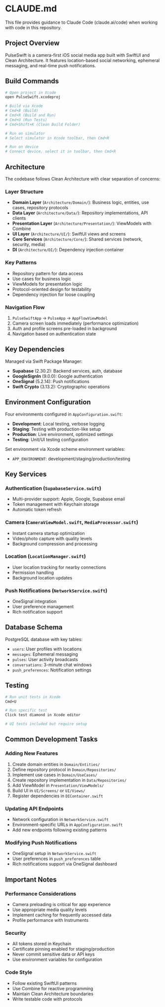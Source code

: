 # CLAUDE.md

This file provides guidance to Claude Code (claude.ai/code) when working with code in this repository.

## Project Overview

PulseSwift is a camera-first iOS social media app built with SwiftUI and Clean Architecture. It features location-based social networking, ephemeral messaging, and real-time push notifications.

## Build Commands

```bash
# Open project in Xcode
open PulseSwift.xcodeproj

# Build via Xcode
# Cmd+B (Build)
# Cmd+R (Build and Run)
# Cmd+U (Run Tests)
# Cmd+Shift+K (Clean Build Folder)

# Run on simulator
# Select simulator in Xcode toolbar, then Cmd+R

# Run on device
# Connect device, select it in toolbar, then Cmd+R
```

## Architecture

The codebase follows Clean Architecture with clear separation of concerns:

### Layer Structure
- **Domain Layer** (`Architecture/Domain/`): Business logic, entities, use cases, repository protocols
- **Data Layer** (`Architecture/Data/`): Repository implementations, API clients
- **Presentation Layer** (`Architecture/Presentation/`): ViewModels with Combine
- **UI Layer** (`Architecture/UI/`): SwiftUI views and screens
- **Core Services** (`Architecture/Core/`): Shared services (network, security, media)
- **DI** (`Architecture/DI/`): Dependency injection container

### Key Patterns
- Repository pattern for data access
- Use cases for business logic
- ViewModels for presentation logic
- Protocol-oriented design for testability
- Dependency injection for loose coupling

### Navigation Flow
1. `PulseSwiftApp` → `PulseApp` → `AppFlowViewModel`
2. Camera screen loads immediately (performance optimization)
3. Auth and profile screens pre-loaded in background
4. Navigation based on authentication state

## Key Dependencies

Managed via Swift Package Manager:
- **Supabase** (2.30.2): Backend services, auth, database
- **GoogleSignIn** (9.0.0): Google authentication
- **OneSignal** (5.2.14): Push notifications
- **Swift Crypto** (3.13.2): Cryptographic operations

## Environment Configuration

Four environments configured in `AppConfiguration.swift`:
- **Development**: Local testing, verbose logging
- **Staging**: Testing with production-like setup
- **Production**: Live environment, optimized settings
- **Testing**: Unit/UI testing configuration

Set environment via Xcode scheme environment variables:
- `APP_ENVIRONMENT`: development/staging/production/testing

## Key Services

### Authentication (`SupabaseService.swift`)
- Multi-provider support: Apple, Google, Supabase email
- Token management with Keychain storage
- Automatic token refresh

### Camera (`CameraViewModel.swift`, `MediaProcessor.swift`)
- Instant camera startup optimization
- Video/photo capture with quality levels
- Background compression and processing

### Location (`LocationManager.swift`)
- User location tracking for nearby connections
- Permission handling
- Background location updates

### Push Notifications (`NetworkService.swift`)
- OneSignal integration
- User preference management
- Rich notification support

## Database Schema

PostgreSQL database with key tables:
- `users`: User profiles with locations
- `messages`: Ephemeral messaging
- `pulses`: User activity broadcasts
- `conversations`: 3-minute chat windows
- `push_preferences`: Notification settings

## Testing

```bash
# Run unit tests in Xcode
Cmd+U

# Run specific test
Click test diamond in Xcode editor

# UI tests included but require setup
```

## Common Development Tasks

### Adding New Features
1. Create domain entities in `Domain/Entities/`
2. Define repository protocol in `Domain/Repositories/`
3. Implement use cases in `Domain/UseCases/`
4. Create repository implementation in `Data/Repositories/`
5. Add ViewModel in `Presentation/ViewModels/`
6. Build UI in `UI/Screens/` or `UI/Views/`
7. Register dependencies in `DIContainer.swift`

### Updating API Endpoints
- Network configuration in `NetworkService.swift`
- Environment-specific URLs in `AppConfiguration.swift`
- Add new endpoints following existing patterns

### Modifying Push Notifications
- OneSignal setup in `NetworkService.swift`
- User preferences in `push_preferences` table
- Rich notifications support via OneSignal dashboard

## Important Notes

### Performance Considerations
- Camera preloading is critical for app experience
- Use appropriate media quality levels
- Implement caching for frequently accessed data
- Profile performance with Instruments

### Security
- All tokens stored in Keychain
- Certificate pinning enabled for staging/production
- Never commit sensitive data or API keys
- Use environment variables for configuration

### Code Style
- Follow existing SwiftUI patterns
- Use Combine for reactive programming
- Maintain Clean Architecture boundaries
- Write testable code with protocols